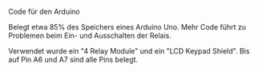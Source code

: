 Code für den Arduino

Belegt etwa 85% des Speichers eines Arduino Uno. Mehr Code führt zu Problemen beim Ein- und Ausschalten der Relais.

Verwendet wurde ein "4 Relay Module" und ein "LCD Keypad Shield".
Bis auf Pin A6 und A7 sind alle Pins belegt.
